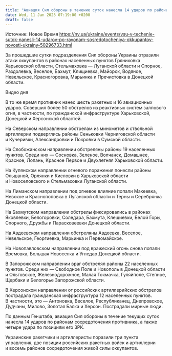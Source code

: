 ```yaml
---
title: "Авиация Сил обороны в течение суток нанесла 14 ударов по районам сосредоточения российских оккупантов — Генштаб"
date: Wed, 11 Jan 2023 07:19:00 +0200
draft: false
---
```

Источник: Новое Время https://nv.ua/ukraine/events/vsu-v-techenie-sutok-nanesli-14-udarov-po-rayonam-sosredotocheniya-okkupantov-novosti-ukrainy-50296733.html


За прошедшие сутки подразделения Сил обороны Украины отразили атаки оккупантов в районах населенных пунктов Гряниковка Харьковской области, Стельмаховка — Луганской области и Спорное, Раздолевка, Веселое, Бахмут, Клищиевка, Майорск, Водяное, Невельское, Красногоровка, Марьинка и Пречистовка в Донецкой области.

 Видео дня   

В то же время противник нанес шесть ракетных и 16 авиационных ударов. Совершил более 50 обстрелов из реактивных систем залпового огня, в частности, по гражданской инфраструктуре Харьковской, Донецкой и Херсонской областей.

На Северском направлении обстрелам из минометов и ствольной артиллерии подверглись районы Сеньковки Черниговской области и Кучеривки, Александровки и Покровки в Сумской области.

На Слобожанском направлении обстреляны районы 19 населенных пунктов. Среди них — Сосновка, Зеленое, Волчанск, Домашнее, Красное, Лопань, Красное Первое и Двухлетняя Харьковской области.

На Купянском направлении огневого поражения понесли районы Ольшаной, Орлянки и Кисловки в Харьковской области и Новоселовского и Стельмаховки Луганской области.

На Лиманском направлении под огневое влияние попали Макеевка, Невское и Краснопоповка в Луганской области и Терны и Серебрянка Донецкой области.

На Бахмутском направлении обстрелы фиксировались в районах Яковлевки, Белогоровки, Соледара, Бахмута, Клещиевки, Белой Горы, Спорного, Дружбы и Парасковеевки Донецкой области.

На Авдеевском направлении обстреляны Авдеевка, Веселое, Невельское, Георгиевка, Марьинка и Первомайское.

На Новопавловском направлении под вражеский огонь снова попали Времовка, Большая Новоселка и Угледар Донецкой области.

В Запорожском направлении враг обстрелял районы 22 населенных пунктов. Среди них — Свободное Поле и Новополь в Донецкой области и Ольговское, Железнодорожное, Малая Токмачка, Гуляйполе, Степное, Щербаки и Белогорье Запорожской области.

В Херсонском направлении от российских артиллерийских обстрелов пострадала гражданская инфраструктура 12 населенных пунктов. В частности, это — Антоновка, Веселое, Республиканец, Днепровское, Дудчаны, Милово, Золотая Балка и Херсон. Пострадали мирные люди.

По данным Генштаба, авиация Сил обороны в течение текущих суток нанесла 14 ударов по районам сосредоточения противника, а также четыре удара по позициям его ЗРК.

Украинские ракетчики и артиллеристы поразили три пункта управления, две позиции российских ракетных войск и артиллерии и восемь районов сосредоточения живой силы оккупантов.
